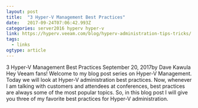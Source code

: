 ```yaml
---
layout: post 
title:  "3 Hyper-V Management Best Practices" 
date:   2017-09-24T07:06:42.993Z 
categories: server2016 hyperv hyper-v
link: https://hyperv.veeam.com/blog/hyperv-administration-tips-tricks/ 
tags:
  - links
ogtype: article 
---
```


3 Hyper-V Management Best Practices
September 20, 2017by Dave Kawula
Hey Veeam fans! Welcome to my blog post series on Hyper-V Management. Today we will look at Hyper-V administration best practices. Now, whenever I am talking with customers and attendees at conferences, best practices are always some of the most popular topics. So, in this blog post I will give you three of my favorite best practices for Hyper-V administration.